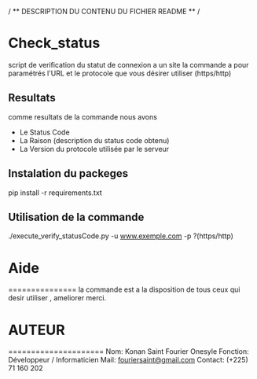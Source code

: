 / ** DESCRIPTION DU CONTENU DU FICHIER README ** /

# Check_status

  script de verification du statut de connexion a un site la commande a pour paramétrés
  l'URL et le protocole que vous désirer utiliser (https/http)
  
## Resultats 

   comme resultats de la commande nous avons 
   
   * Le Status Code 
   * La Raison (description du status code obtenu)
   * La Version du protocole utilisée par le serveur
   
## Instalation du packeges

   pip install -r requirements.txt
   
## Utilisation de la commande 

   ./execute_verify_statusCode.py -u www.exemple.com -p ?(https/http)

#    Aide
===============
 la commande est a la disposition de tous ceux qui desir utiliser , ameliorer merci.
 
# AUTEUR
=====================
  Nom: Konan Saint Fourier Onesyle
  Fonction: Développeur / Informaticien
  Mail: fouriersaint@gmail.com
  Contact: (+225) 71 160 202
   
   

